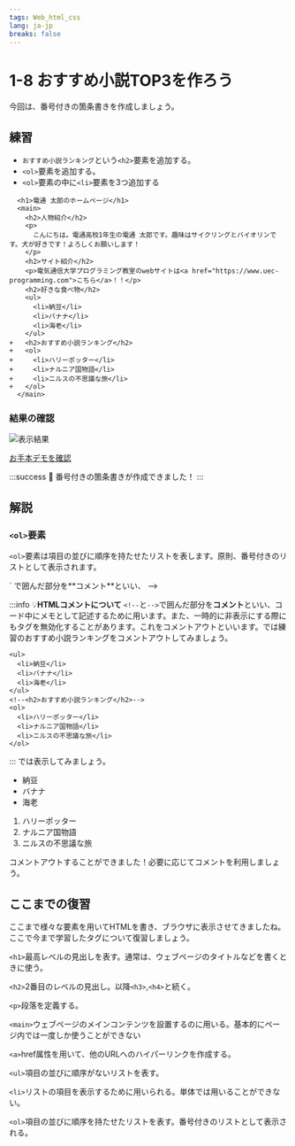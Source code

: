 ```yaml
---
tags: Web_html_css
lang: ja-jp
breaks: false
---
```


# 1-8 おすすめ小説TOP3を作ろう

<!-- 目標 -->
今回は、番号付きの箇条書きを作成しましょう。

## 練習

<!-- 指示 -->

- `おすすめ小説ランキング`という`<h2>`要素を追加する。
- `<ol>`要素を追加する。
- `<ol>`要素の中に`<li>`要素を3つ追加する


```diff=1
  <h1>電通 太郎のホームページ</h1>
  <main>
    <h2>人物紹介</h2>
    <p>
      こんにちは。電通高校1年生の電通 太郎です。趣味はサイクリングとバイオリンです。犬が好きです！よろしくお願いします！
    </p>
    <h2>サイト紹介</h2>
    <p>電気通信大学プログラミング教室のwebサイトは<a href="https://www.uec-programming.com">こちら</a>！！</p>
    <h2>好きな食べ物</h2>
    <ul>
      <li>納豆</li>
      <li>バナナ</li>
      <li>海老</li>
    </ul>
+   <h2>おすすめ小説ランキング</h2>
+   <ol>
+     <li>ハリーポッター</li>
+     <li>ナルニア国物語</li>
+     <li>ニルスの不思議な旅</li>
+   </ol>
  </main>

```

### 結果の確認

<!-- 結果画像 -->
![表示結果](https://uec-programming.github.io/basic_training/web-sample/img/demo1-8.png)

<!-- お手本リンク -->
[お手本デモを確認](https://uec-programming.github.io/basic_training/web-sample/demo1-8.html "デモ")


<!-- お祝い -->
:::success
:tada: 番号付きの箇条書きが作成できました！
:::

## 解説

### `<ol>`要素
`<ol>`要素は項目の並びに順序を持たせたリストを表します。原則、番号付きのリストとして表示されます。
<!-- 
順序なし箇条書き
参考: 
https://developer.mozilla.org/ja/docs/Web/HTML/Element/ol
-->

<!--
  この辺でHTMLコメントについて触れといてもいいのかな
  `<!--` と `-->` で囲んだ部分を**コメント**といい、 -->

<!---->
:::info
:bulb:**HTMLコメントについて**
`<!--`と`-->`で囲んだ部分を**コメント**といい、コード中にメモとして記述するために用います。また、一時的に非表示にする際にもタグを無効化することがあります。これをコメントアウトといいます。では練習のおすすめ小説ランキングをコメントアウトしてみましょう。

```diff=1
<ul>
  <li>納豆</li>
  <li>バナナ</li>
  <li>海老</li>
</ul>
<!--<h2>おすすめ小説ランキング</h2>-->
<ol>
  <li>ハリーポッター</li>
  <li>ナルニア国物語</li>
  <li>ニルスの不思議な旅</li>
</ol>
```
:::
では表示してみましょう。
<ul>
  <li>納豆</li>
  <li>バナナ</li>
  <li>海老</li>
</ul>
<!--<h2>おすすめ小説ランキング</h2>-->
<ol>
  <li>ハリーポッター</li>
  <li>ナルニア国物語</li>
  <li>ニルスの不思議な旅</li>
</ol>

コメントアウトすることができました！必要に応じてコメントを利用しましょう。
## ここまでの復習
<!-- ここまでの復習 -->
ここまで様々な要素を用いてHTMLを書き、ブラウザに表示させてきましたね。ここで今まで学習したタグについて復習しましょう。

`<h1>`最高レベルの見出しを表す。通常は、ウェブページのタイトルなどを書くときに使う。

`<h2>`2番目のレベルの見出し。以降`<h3>`,`<h4>`と続く。

`<p>`段落を定義する。

`<main>`ウェブページのメインコンテンツを設置するのに用いる。基本的にページ内では一度しか使うことができない

`<a>`href属性を用いて、他のURLへのハイパーリンクを作成する。

`<ul>`項目の並びに順序がないリストを表す。

`<li>`リストの項目を表示するために用いられる。単体では用いることができない。

`<ol>`項目の並びに順序を持たせたリストを表す。番号付きのリストとして表示される。